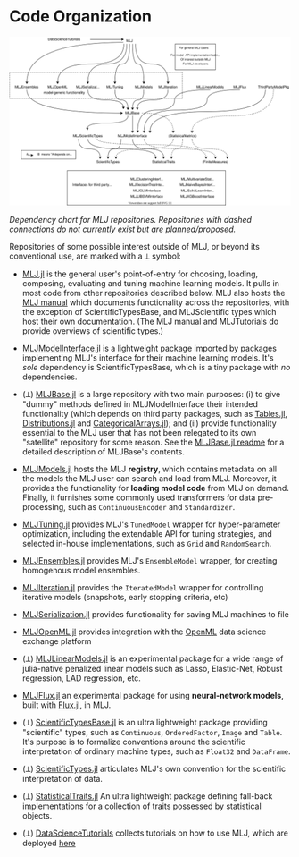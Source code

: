 # Code Organization

![](material/MLJ_stack.svg)

*Dependency chart for MLJ repositories. Repositories with dashed
connections do not currently exist but are planned/proposed.*

Repositories of some possible interest outside of MLJ, or beyond
its conventional use, are marked with a ⟂ symbol:

* [MLJ.jl](https://github.com/alan-turing-institute/MLJ.jl) is the
  general user's point-of-entry for choosing, loading, composing,
  evaluating and tuning machine learning models. It pulls in most code
  from other repositories described below.  MLJ also hosts the [MLJ
  manual](src/docs) which documents functionality across the
  repositories, with the exception of ScientificTypesBase, and
  MLJScientific types which host their own documentation. (The MLJ
  manual and MLJTutorials do provide overviews of scientific types.)

* [MLJModelInterface.jl](https://github.com/alan-turing-institute/MLJModelInterface.jl)
  is a lightweight package imported by packages implementing
  MLJ's interface for their machine learning models. It's *sole*
  dependency is ScientificTypesBase, which is a tiny package with *no*
  dependencies. 

* (⟂)
  [MLJBase.jl](https://github.com/alan-turing-institute/MLJBase.jl) is
  a large repository with two main purposes: (i) to give "dummy"
  methods defined in MLJModelInterface their intended functionality
  (which depends on third party packages, such as
  [Tables.jl](https://github.com/JuliaData/Tables.jl),
  [Distributions.jl](https://github.com/JuliaStats/Distributions.jl)
  and
  [CategoricalArrays.jl](https://github.com/JuliaData/CategoricalArrays.jl));
  and (ii) provide functionality essential to the MLJ user that has
  not been relegated to its own "satellite" repository for some
  reason. See the [MLJBase.jl
  readme](https://github.com/alan-turing-institute/MLJBase.jl) for a
  detailed description of MLJBase's contents.

* [MLJModels.jl](https://github.com/alan-turing-institute/MLJModels.jl)
  hosts the MLJ **registry**, which contains metadata on all the
  models the MLJ user can search and load from MLJ. Moreover, it
  provides the functionality for **loading model code** from MLJ on
  demand. Finally, it furnishes some commonly used transformers for
  data pre-processing, such as `ContinuousEncoder` and `Standardizer`.

* [MLJTuning.jl](https://github.com/alan-turing-institute/MLJTuning.jl)
  provides MLJ's `TunedModel` wrapper for hyper-parameter
  optimization, including the extendable API for tuning strategies,
  and selected in-house implementations, such as `Grid` and
  `RandomSearch`.
  
* [MLJEnsembles.jl](https://github.com/JuliaAI/MLJEnsembles.jl)
  provides MLJ's `EnsembleModel` wrapper, for creating homogenous
  model ensembles.
  
* [MLJIteration.jl](https://github.com/JuliaAI/MLJIteration.jl)
  provides the `IteratedModel` wrapper for controlling iterative
  models (snapshots, early stopping criteria, etc)
  
* [MLJSerialization.jl](https://github.com/JuliaAI/MLJSerialization.jl)
  provides functionality for saving MLJ machines to file
  
* [MLJOpenML.jl](https://github.com/JuliaAI/MLJOpenML.jl) provides
  integration with the [OpenML](https://www.openml.org) data science
  exchange platform
  
* (⟂)
  [MLJLinearModels.jl](https://github.com/alan-turing-institute/MLJLinearModels.jl)
  is an experimental package for a wide range of julia-native penalized linear models
  such as Lasso, Elastic-Net, Robust regression, LAD regression,
  etc. 

* [MLJFlux.jl](https://github.com/alan-turing-institute/MLJFlux.jl) an
  experimental package for using **neural-network models**, built with
  [Flux.jl](https://github.com/FluxML/Flux.jl), in MLJ.
  
* (⟂)
  [ScientificTypesBase.jl](https://github.com/alan-turing-institute/ScientificTypesBase.jl)
  is an ultra lightweight package providing "scientific" types,
  such as `Continuous`, `OrderedFactor`, `Image` and `Table`. It's
  purpose is to formalize conventions around the scientific
  interpretation of ordinary machine types, such as `Float32` and
  `DataFrame`.
  
* (⟂)
  [ScientificTypes.jl](https://github.com/alan-turing-institute/ScientificTypes.jl)
  articulates MLJ's own convention for the scientific interpretation of
  data.
  
* (⟂)
  [StatisticalTraits.jl](https://github.com/alan-turing-institute/StatisticalTraits.jl)
  An ultra lightweight package defining fall-back implementations for
  a collection of traits possessed by statistical objects.

* (⟂)
  [DataScienceTutorials](https://github.com/alan-turing-institute/DataScienceTutorials.jl)
  collects tutorials on how to use MLJ, which are deployed
  [here](https://alan-turing-institute.github.io/DataScienceTutorials.jl/)
